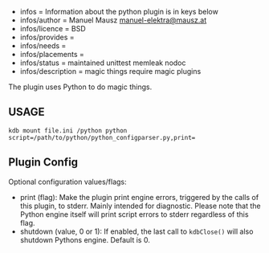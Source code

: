 - infos = Information about the python plugin is in keys below
- infos/author = Manuel Mausz <manuel-elektra@mausz.at>
- infos/licence = BSD
- infos/provides =
- infos/needs =
- infos/placements =
- infos/status = maintained unittest memleak nodoc
- infos/description = magic things require magic plugins

The plugin uses Python to do magic things.

## USAGE

    kdb mount file.ini /python python script=/path/to/python/python_configparser.py,print=

## Plugin Config ##

Optional configuration values/flags:

- print (flag): Make the plugin print engine errors, triggered by the calls of
  this plugin, to stderr. Mainly intended for diagnostic. Please note that the
  Python engine itself will print script errors to stderr regardless of this flag.
- shutdown (value, 0 or 1): If enabled, the last call to `kdbClose()` will also
  shutdown Pythons engine. Default is 0.
